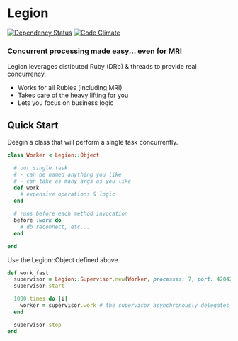 # Legion

[![Dependency Status](https://gemnasium.com/hopsoft/legion.png)](https://gemnasium.com/hopsoft/legion)
[![Code Climate](https://codeclimate.com/github/hopsoft/legion.png)](https://codeclimate.com/github/hopsoft/legion)

### Concurrent processing made easy... even for MRI

Legion leverages distibuted Ruby (DRb) & threads to provide real concurrency.

* Works for all Rubies (including MRI)
* Takes care of the heavy lifting for you
* Lets you focus on business logic

## Quick Start

Desgin a class that will perform a single task concurrently.

```ruby
class Worker < Legion::Object

  # our single task
  # - can be named anything you like
  # - can take as many args as you like
  def work
    # expensive operations & logic
  end

  # runs before each method invocation
  before :work do
    # db reconnect, etc...
  end

end
```

Use the Legion::Object defined above.

```ruby
def work_fast
  supervisor = Legion::Supervisor.new(Worker, processes: 7, port: 42042)
  supervisor.start

  1000.times do |i|
    worker = supervisor.work # the supervisor asynchronously delegates to the worker
  end

  supervisor.stop
end
```

